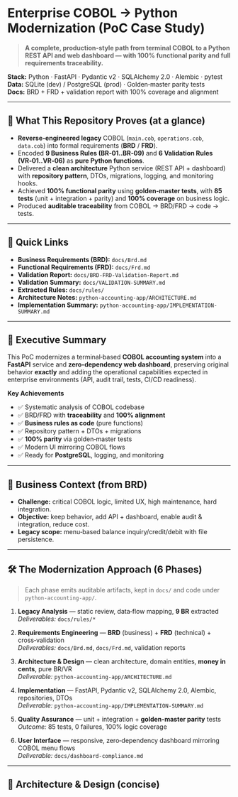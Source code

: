 # Enterprise COBOL → Python Modernization (PoC Case Study)

> **A complete, production‑style path from terminal COBOL to a Python REST API and web dashboard — with 100% functional parity and full requirements traceability.**

**Stack:** Python · FastAPI · Pydantic v2 · SQLAlchemy 2.0 · Alembic · pytest  
**Data:** SQLite (dev) / PostgreSQL (prod) · Golden‑master parity tests  
**Docs:** BRD + FRD + validation report with 100% coverage and alignment

---

## 🔎 What This Repository Proves (at a glance)

- **Reverse‑engineered legacy** COBOL (`main.cob`, `operations.cob`, `data.cob`) into formal requirements (**BRD** / **FRD**).
- Encoded **9 Business Rules (BR‑01..BR‑09)** and **6 Validation Rules (VR‑01..VR‑06)** as **pure Python functions**.
- Delivered a **clean architecture** Python service (REST API + dashboard) with **repository pattern**, DTOs, migrations, logging, and monitoring hooks.
- Achieved **100% functional parity** using **golden‑master tests**, with **85 tests** (unit + integration + parity) and **100% coverage** on business logic.
- Produced **auditable traceability** from COBOL → BRD/FRD → code → tests.

---

## 🧭 Quick Links

- **Business Requirements (BRD):** `docs/Brd.md`  
- **Functional Requirements (FRD):** `docs/Frd.md`  
- **Validation Report:** `docs/BRD-FRD-Validation-Report.md`  
- **Validation Summary:** `docs/VALIDATION-SUMMARY.md`  
- **Extracted Rules:** `docs/rules/`  
- **Architecture Notes:** `python-accounting-app/ARCHITECTURE.md`  
- **Implementation Summary:** `python-accounting-app/IMPLEMENTATION-SUMMARY.md`

---

## 🎯 Executive Summary

This PoC modernizes a terminal‑based **COBOL accounting system** into a **FastAPI** service and **zero‑dependency web dashboard**, preserving original behavior **exactly** and adding the operational capabilities expected in enterprise environments (API, audit trail, tests, CI/CD readiness).

**Key Achievements**
- ✅ Systematic analysis of COBOL codebase  
- ✅ BRD/FRD with **traceability** and **100% alignment**  
- ✅ **Business rules as code** (pure functions)  
- ✅ Repository pattern + DTOs + migrations  
- ✅ **100% parity** via golden‑master tests  
- ✅ Modern UI mirroring COBOL flows  
- ✅ Ready for **PostgreSQL**, logging, and monitoring

---

## 🏢 Business Context (from BRD)

- **Challenge:** critical COBOL logic, limited UX, high maintenance, hard integration.  
- **Objective:** keep behavior, add API + dashboard, enable audit & integration, reduce cost.  
- **Legacy scope:** menu‑based balance inquiry/credit/debit with file persistence.

---

## 🛠️ The Modernization Approach (6 Phases)

> Each phase emits auditable artifacts, kept in `docs/` and code under `python-accounting-app/`.

1. **Legacy Analysis** — static review, data‑flow mapping, **9 BR** extracted  
   *Deliverables:* `docs/rules/*`

2. **Requirements Engineering** — **BRD** (business) + **FRD** (technical) + cross‑validation  
   *Deliverables:* `docs/Brd.md`, `docs/Frd.md`, validation reports

3. **Architecture & Design** — clean architecture, domain entities, **money in cents**, pure BR/VR  
   *Deliverable:* `python-accounting-app/ARCHITECTURE.md`

4. **Implementation** — FastAPI, Pydantic v2, SQLAlchemy 2.0, Alembic, repositories, DTOs  
   *Deliverable:* `python-accounting-app/IMPLEMENTATION-SUMMARY.md`

5. **Quality Assurance** — unit + integration + **golden‑master parity** tests  
   *Outcome:* 85 tests, 0 failures, 100% logic coverage

6. **User Interface** — responsive, zero‑dependency dashboard mirroring COBOL menu flows  
   *Deliverable:* `docs/dashboard-compliance.md`

---

## 🧱 Architecture & Design (concise)

